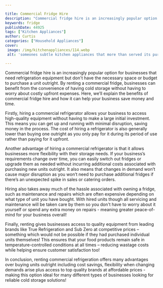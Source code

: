 ```yaml
---

title: Commercial Fridge Hire
description: "Commercial fridge hire is an increasingly popular option for businesses that need refrigeration equipment but don't have the neces...learn more about it now"
keywords: fridge
publishDate: 44925
tags: ["Kitchen Appliances"]
author: Curtis
categories: ["Household Appliances"]
cover: 
 image: /img/kitchenappliances/114.webp
 alt: 'someones subtle kitchen appliances that more than served its purpose'

---
```


Commercial fridge hire is an increasingly popular option for businesses that need refrigeration equipment but don't have the necessary space or budget to purchase a unit outright. By renting a commercial fridge, businesses can benefit from the convenience of having cold storage without having to worry about costly upfront expenses. Here, we’ll explain the benefits of commercial fridge hire and how it can help your business save money and time. 

Firstly, hiring a commercial refrigerator allows your business to access high-quality equipment without having to make a large initial investment. This means you can get up and running with minimal disruption, saving money in the process. The cost of hiring a refrigerator is also generally lower than buying one outright as you only pay for it during its period of use rather than paying for it upfront. 

Another advantage of hiring a commercial refrigerator is that it allows businesses more flexibility with their storage needs. If your business’s requirements change over time, you can easily switch out fridges or upgrade them as needed without incurring additional costs associated with purchasing new units outright. It also means that changes in demand won’t cause major disruption as you won’t need to purchase additional fridges if there’s an unexpected spike in sales or catering orders. 

Hiring also takes away much of the hassle associated with owning a fridge, such as maintenance and repairs which are often expensive depending on what type of unit you have bought. With hired units though all servicing and maintenance will be taken care by them so you don't have to worry about it yourself or spend any extra money on repairs - meaning greater peace-of-mind for your business overall! 

Finally, renting gives businesses access to quality equipment from leading brands like True Refrigeration and Sub Zero at competitive prices – something which would not be possible if they had purchased individual units themselves! This ensures that your food products remain safe in temperature-controlled conditions at all times – reducing wastage costs while helping ensure customer satisfaction too! 

 In conclusion, renting commercial refrigeration offers many advantages over buying units outright including cost savings, flexibility when changing demands arise plus access to top quality brands at affordable prices - making this option ideal for many different types of businesses looking for reliable cold storage solutions!
